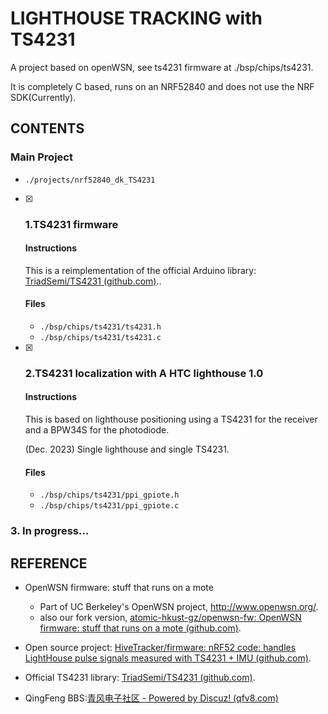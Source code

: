 # LIGHTHOUSE TRACKING with TS4231

A project based on openWSN, see ts4231 firmware at ./bsp/chips/ts4231.

 It is completely C based, runs on an NRF52840 and does not use the NRF SDK(Currently).

## CONTENTS

### Main Project

- `./projects/nrf52840_dk_TS4231`

- [x] ### 1.TS4231 firmware

  #### Instructions

  This is a reimplementation of the official Arduino library: [TriadSemi/TS4231 (github.com)](https://github.com/TriadSemi/TS4231/tree/master)..

  #### Files

  - `./bsp/chips/ts4231/ts4231.h`
  - `./bsp/chips/ts4231/ts4231.c`

- [x] ### 2.TS4231 localization with A HTC lighthouse 1.0

  #### Instructions

  This is based on lighthouse positioning using a TS4231 for the receiver and a BPW34S for the photodiode.

  (Dec. 2023) Single lighthouse and single TS4231.

  #### Files
  
  - `./bsp/chips/ts4231/ppi_gpiote.h`
  - `./bsp/chips/ts4231/ppi_gpiote.c`

### 3. In progress...



## REFERENCE

- OpenWSN firmware: stuff that runs on a mote
  - Part of UC Berkeley's OpenWSN project, http://www.openwsn.org/.
  - also our fork version, [atomic-hkust-gz/openwsn-fw: OpenWSN firmware: stuff that runs on a mote (github.com)](https://github.com/atomic-hkust-gz/openwsn-fw).

- Open source project: [HiveTracker/firmware: nRF52 code: handles LightHouse pulse signals measured with TS4231 + IMU (github.com)](https://github.com/HiveTracker/firmware).
- Official TS4231 library: [TriadSemi/TS4231 (github.com)](https://github.com/TriadSemi/TS4231/tree/master).

- QingFeng BBS:[青风电子社区 - Powered by Discuz! (qfv8.com)](http://www.qfv8.com/forum.php)

